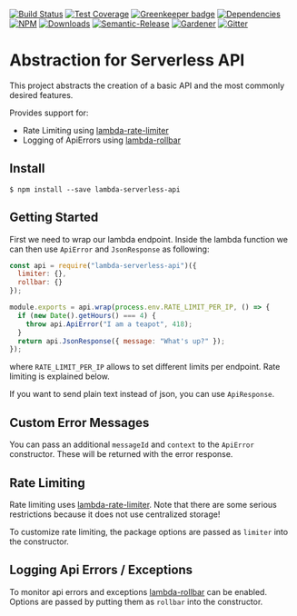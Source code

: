 [![Build Status](https://img.shields.io/travis/simlu/lambda-serverless-api/master.svg)](https://travis-ci.org/simlu/lambda-serverless-api)
[![Test Coverage](https://img.shields.io/coveralls/simlu/lambda-serverless-api/master.svg)](https://coveralls.io/github/simlu/lambda-serverless-api?branch=master)
[![Greenkeeper badge](https://badges.greenkeeper.io/simlu/lambda-serverless-api.svg)](https://greenkeeper.io/)
[![Dependencies](https://david-dm.org/simlu/lambda-serverless-api/status.svg)](https://david-dm.org/simlu/lambda-serverless-api)
[![NPM](https://img.shields.io/npm/v/lambda-serverless-api.svg)](https://www.npmjs.com/package/lambda-serverless-api)
[![Downloads](https://img.shields.io/npm/dt/lambda-serverless-api.svg)](https://www.npmjs.com/package/lambda-serverless-api)
[![Semantic-Release](https://github.com/simlu/js-gardener/blob/master/assets/icons/semver.svg)](https://github.com/semantic-release/semantic-release)
[![Gardener](https://github.com/simlu/js-gardener/blob/master/assets/badge.svg)](https://github.com/simlu/js-gardener)
[![Gitter](https://github.com/simlu/js-gardener/blob/master/assets/icons/gitter.svg)](https://gitter.im/simlu/lambda-serverless-api)

# Abstraction for Serverless API 

This project abstracts the creation of a basic API and the most commonly desired features.

Provides support for:

- Rate Limiting using [lambda-rate-limiter](https://github.com/simlu/lambda-rate-limiter)
- Logging of ApiErrors using [lambda-rollbar](https://github.com/simlu/lambda-rollbar)

## Install

    $ npm install --save lambda-serverless-api

## Getting Started

First we need to wrap our lambda endpoint. Inside the lambda function we can then use `ApiError` and `JsonResponse` as following:

<!-- eslint-disable import/no-unresolved -->
```js
const api = require("lambda-serverless-api")({
  limiter: {},
  rollbar: {}
});

module.exports = api.wrap(process.env.RATE_LIMIT_PER_IP, () => {
  if (new Date().getHours() === 4) {
    throw api.ApiError("I am a teapot", 418);
  }
  return api.JsonResponse({ message: "What's up?" });
});

```
where `RATE_LIMIT_PER_IP` allows to set different limits per endpoint. Rate limiting is explained below.

If you want to send plain text instead of json, you can use `ApiResponse`.

## Custom Error Messages

You can pass an additional `messageId` and `context` to the `ApiError` constructor.
These will be returned with the error response.

## Rate Limiting

Rate limiting uses [lambda-rate-limiter](https://github.com/simlu/lambda-rate-limiter). Note that there are some serious restrictions because it does not use centralized storage!

To customize rate limiting, the package options are passed as `limiter` into the constructor.

## Logging Api Errors / Exceptions

To monitor api errors and exceptions [lambda-rollbar](https://github.com/simlu/lambda-rollbar) can be enabled. Options are passed by putting them as `rollbar` into the constructor.
